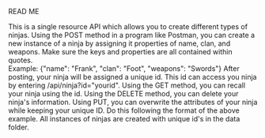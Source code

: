 READ ME

This is a single resource API which allows you to create different types of ninjas.
Using the POST method in a program like Postman, you can create a new instance of a ninja
by assigning it properties of name, clan, and weapons. Make sure the keys and properties are all contained
within quotes.  
Example: {"name": "Frank", "clan": "Foot", "weapons": "Swords"}
After posting, your ninja will be assigned a unique id.  This id can access you ninja by entering /api/ninja?id="yourid".
Using the GET method, you can recall your ninja using the id.
Using the DELETE method, you can delete your ninja's information.
Using PUT, you can overwrite the attributes of your ninja while keeping your unique ID.  Do this following the format of the above example.
All instances of ninjas are created with unique id's in the data folder.  
